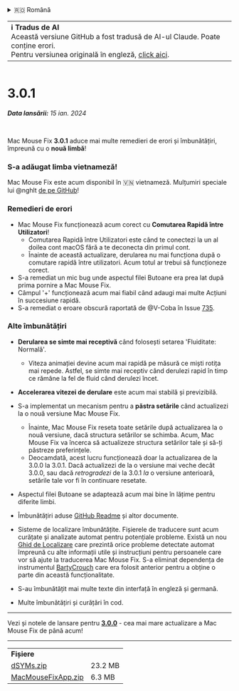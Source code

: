 <details>
<summary>🇷🇴 Română</summary>

[🇬🇧 English (GitHub)](https://github.com/noah-nuebling/mac-mouse-fix/releases/tag/3.0.1)\
[🇦🇩 Català](https://redirect.macmousefix.com/?target=mmf-release&tag=3.0.1&locale=ca)\
[🇩🇪 Deutsch](https://redirect.macmousefix.com/?target=mmf-release&tag=3.0.1&locale=de)\
[🇪🇸 Español](https://redirect.macmousefix.com/?target=mmf-release&tag=3.0.1&locale=es)\
[🇫🇷 Français](https://redirect.macmousefix.com/?target=mmf-release&tag=3.0.1&locale=fr)\
[🇮🇩 Indonesia](https://redirect.macmousefix.com/?target=mmf-release&tag=3.0.1&locale=id)\
[🇮🇹 Italiano](https://redirect.macmousefix.com/?target=mmf-release&tag=3.0.1&locale=it)\
[🇭🇺 Magyar](https://redirect.macmousefix.com/?target=mmf-release&tag=3.0.1&locale=hu)\
[🇳🇱 Nederlands](https://redirect.macmousefix.com/?target=mmf-release&tag=3.0.1&locale=nl)\
[🇵🇱 Polski](https://redirect.macmousefix.com/?target=mmf-release&tag=3.0.1&locale=pl)\
[🇧🇷 Português (Brasil)](https://redirect.macmousefix.com/?target=mmf-release&tag=3.0.1&locale=pt-BR)\
[🇵🇹 Português (Portugal)](https://redirect.macmousefix.com/?target=mmf-release&tag=3.0.1&locale=pt-PT)\
**🇷🇴 Română**\
[🇸🇪 Svenska](https://redirect.macmousefix.com/?target=mmf-release&tag=3.0.1&locale=sv)\
[🇻🇳 Tiếng Việt](https://redirect.macmousefix.com/?target=mmf-release&tag=3.0.1&locale=vi)\
[🇹🇷 Türkçe](https://redirect.macmousefix.com/?target=mmf-release&tag=3.0.1&locale=tr)\
[🇨🇿 Čeština](https://redirect.macmousefix.com/?target=mmf-release&tag=3.0.1&locale=cs)\
[🇬🇷 Ελληνικά](https://redirect.macmousefix.com/?target=mmf-release&tag=3.0.1&locale=el)\
[🇷🇺 Русский](https://redirect.macmousefix.com/?target=mmf-release&tag=3.0.1&locale=ru)\
[🇺🇦 Українська](https://redirect.macmousefix.com/?target=mmf-release&tag=3.0.1&locale=uk)\
[🇮🇱 עברית](https://redirect.macmousefix.com/?target=mmf-release&tag=3.0.1&locale=he)\
[🇸🇦 العربية](https://redirect.macmousefix.com/?target=mmf-release&tag=3.0.1&locale=ar)\
[🇮🇳 हिन्दी](https://redirect.macmousefix.com/?target=mmf-release&tag=3.0.1&locale=hi)\
[🇹🇭 ไทย](https://redirect.macmousefix.com/?target=mmf-release&tag=3.0.1&locale=th)\
[🇨🇳 中文 (简体)](https://redirect.macmousefix.com/?target=mmf-release&tag=3.0.1&locale=zh-Hans)\
[🇨🇳 中文 (繁體)](https://redirect.macmousefix.com/?target=mmf-release&tag=3.0.1&locale=zh-Hant)\
[🇭🇰 中文（香港)](https://redirect.macmousefix.com/?target=mmf-release&tag=3.0.1&locale=zh-HK)\
[🇯🇵 日本語](https://redirect.macmousefix.com/?target=mmf-release&tag=3.0.1&locale=ja)\
[🇰🇷 한국어](https://redirect.macmousefix.com/?target=mmf-release&tag=3.0.1&locale=ko)\
[Help translate Mac Mouse Fix to different languages!](https://github.com/noah-nuebling/mac-mouse-fix/discussions/731)
</details>
<table align=><td>
<b>ℹ️ Tradus de AI</b><br>
Această versiune GitHub a fost tradusă de AI-ul Claude. Poate conține erori.<br>
Pentru versiunea originală în engleză, <a href="https://github.com/noah-nuebling/mac-mouse-fix/releases/tag/3.0.1">click aici</a>.
</td></table>

<table></table>

# 3.0.1
***Data lansării:** 15 ian. 2024*

<br>

Mac Mouse Fix **3.0.1** aduce mai multe remedieri de erori și îmbunătățiri, împreună cu o **nouă limbă**!

### S-a adăugat limba vietnameză!

Mac Mouse Fix este acum disponibil în 🇻🇳 vietnameză. Mulțumiri speciale lui @nghlt [de pe GitHub](https://GitHub.com/nghlt)!


### Remedieri de erori

- Mac Mouse Fix funcționează acum corect cu **Comutarea Rapidă între Utilizatori**!
  - Comutarea Rapidă între Utilizatori este când te conectezi la un al doilea cont macOS fără a te deconecta din primul cont.
  - Înainte de această actualizare, derularea nu mai funcționa după o comutare rapidă între utilizatori. Acum totul ar trebui să funcționeze corect.
- S-a remediat un mic bug unde aspectul filei Butoane era prea lat după prima pornire a Mac Mouse Fix.
- Câmpul '+' funcționează acum mai fiabil când adaugi mai multe Acțiuni în succesiune rapidă.
- S-a remediat o eroare obscură raportată de @V-Coba în Issue [735](https://github.com/noah-nuebling/mac-mouse-fix/issues/735).

### Alte îmbunătățiri

- **Derularea se simte mai receptivă** când folosești setarea 'Fluiditate: Normală'.
  - Viteza animației devine acum mai rapidă pe măsură ce miști rotița mai repede. Astfel, se simte mai receptiv când derulezi rapid în timp ce rămâne la fel de fluid când derulezi încet.
  
- **Accelerarea vitezei de derulare** este acum mai stabilă și previzibilă.
- S-a implementat un mecanism pentru a **păstra setările** când actualizezi la o nouă versiune Mac Mouse Fix.
  - Înainte, Mac Mouse Fix reseta toate setările după actualizarea la o nouă versiune, dacă structura setărilor se schimba. Acum, Mac Mouse Fix va încerca să actualizeze structura setărilor tale și să-ți păstreze preferințele.
  - Deocamdată, acest lucru funcționează doar la actualizarea de la 3.0.0 la 3.0.1. Dacă actualizezi de la o versiune mai veche decât 3.0.0, sau dacă _retrogradezi_ de la 3.0.1 _la_ o versiune anterioară, setările tale vor fi în continuare resetate.
- Aspectul filei Butoane se adaptează acum mai bine în lățime pentru diferite limbi.
- Îmbunătățiri aduse [GitHub Readme](https://github.com/noah-nuebling/mac-mouse-fix#background) și altor documente.
- Sisteme de localizare îmbunătățite. Fișierele de traducere sunt acum curățate și analizate automat pentru potențiale probleme. Există un nou [Ghid de Localizare](https://github.com/noah-nuebling/mac-mouse-fix/discussions/731) care prezintă orice probleme detectate automat împreună cu alte informații utile și instrucțiuni pentru persoanele care vor să ajute la traducerea Mac Mouse Fix. S-a eliminat dependența de instrumentul [BartyCrouch](https://github.com/FlineDev/BartyCrouch) care era folosit anterior pentru a obține o parte din această funcționalitate.
- S-au îmbunătățit mai multe texte din interfață în engleză și germană.
- Multe îmbunătățiri și curățări în cod.

---

Vezi și notele de lansare pentru [**3.0.0**](https://redirect.macmousefix.com/?target=mmf-release&tag=3.0.0&locale=ro) - cea mai mare actualizare a Mac Mouse Fix de până acum!

---

<table align="start">
<tr>
    <td colspan=2>
        <b>Fișiere</b>
    </td>
</tr>
<tr>
    <td><a href="https://github.com/noah-nuebling/mac-mouse-fix/releases/download/3.0.1/dSYMs.zip">dSYMs.zip</a></td>
    <td>23.2 MB</td>
</tr>
<tr>
    <td><a href="https://github.com/noah-nuebling/mac-mouse-fix/releases/download/3.0.1/MacMouseFixApp.zip">MacMouseFixApp.zip</a></td>
    <td>6.3 MB</td>
</tr>
</table>